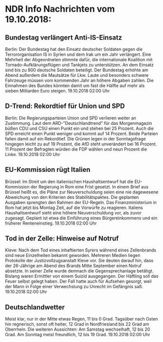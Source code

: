 # NDR Info Nachrichten vom 19.10.2018:


## Bundestag verlängert Anti-IS-Einsatz
Berlin: Der Bundestag hat den Einsatz deutscher Soldaten gegen die Terrororganisation IS in Syrien und dem Irak um ein Jahr verlängert. Eine Mehrheit der Abgeordneten stimmte dafür, die internationale Koalition mit Tornado-Aufklärungsflügen und Tankjets zu unterstützen. An dem Einsatz sind bis zu 800 deutsche Soldaten beteiligt. Der Bundestag erhöhte am Abend außerdem die Mautsätze für Lkw. Laute und besonders schwere Fahrzeuge müssen vom kommenden Jahr an höhere Abgaben zahlen. Die Einnahmen des Bundes könnten damit um fast die Hälfte auf mehr als sieben Milliarden Euro steigen. 19.10.2018 02:00 Uhr 

## D-Trend: Rekordtief für Union und SPD
Berlin: Die Regierungsparteien Union und SPD verlieren weiter an Zustimmung. Laut dem ARD-"Deutschlandtrend" für das Morgenmagazin büßen CDU und CSU einen Punkt ein und stehen bei 25 Prozent. Auch die SPD erreicht einen Punkt weniger und kommt auf 14 Prozent. Beide Parteien fallen damit auf ein Rekordtief. Die Grünen legen in der Sonntagsfrage hingegen leicht zu auf 19 Prozent, die AfD steht unverändert bei 16 Prozent. 11 Prozent der Befragten würden die FDP wählen und neun Prozent die Linke. 19.10.2018 02:00 Uhr 

## EU-Kommission rügt Italien
Brüssel:	Im Streit um den italienischen Haushaltsentwurf hat die EU-Kommission der Regierung in Rom eine Frist gesetzt. In einem Brief aus Brüssel heißt es, die Pläne zur Neuverschuldung seien eine nie dagewesene Abweichung von den Kriterien des Stabilitätspaktes. Die geplanten Ausgaben sprengten den Rahmen der EU-Regeln. Das Finanzministerium in Rom hat jetzt bis Montag Zeit, auf die Vorwürfe zu reagieren. Italiens Haushaltsentwurf sieht eine höhere Neuverschuldung vor, als zuvor zugesagt. Geplant ist etwa die Einführung eines Bürgereinkommens und ein früherer Renteneinstieg. 19.10.2018 02:00 Uhr 

## Tod in der Zelle: Hinweise auf Notruf
Kleve: Nach dem Tod eines inhaftierten Syrers während eines Zellenbrands sind neue Einzelheiten bekannt geworden. Mehreren Medien liegen Protokolle der Justizvollzugsanstalt Kleve vor. Sie deuten darauf hin, dass der 26-Jährige am Abend des Brands Mitte September einen Notruf absetzte. In seiner Zelle wurde demnach die Gegensprechanlage betätigt. Bislang waren Ermittler von einem Suizid ausgegangen. Der Häftling soll das Feuer selbst gelegt haben. Der Fall hatte auch für Aufsehen gesorgt, weil der Mann in Folge einer Verwechslung zu Unrecht im Gefängnis saß. 19.10.2018 02:00 Uhr 

## Deutschlandwetter
Meist klar, nur in der Mitte etwas Regen, 11 bis 0 Grad. Tagsüber nach Osten hin regnerisch, sonst oft heiter, 12 Grad in Nordfriesland bis 22 Grad am Oberrhein. Die weiteren Aussichten: Am Samstag wechselhaft, 12 bis 20 Grad. Am Sonntag meist freundlich, 12 bis 19 Grad. 19.10.2018 02:00 Uhr 
